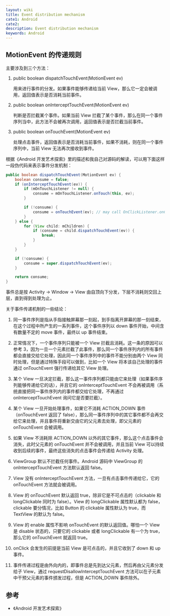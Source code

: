 ```yaml
---
layout: wiki
title: Event distribution mechanism
cate1: Android
cate2:
description: Event distribution mechanism
keywords: Android
---
```


## MotionEvent 的传递规则

主要涉及到三个方法：

1. public boolean dispatchTouchEvent(MotionEvent ev)

    用来进行事件的分发。如果事件能够传递给当前 View，那么它一定会被调用，返回值表示是否消耗当前事件。

2. public boolean onInterceptTouchEvent(MotionEvent ev)

    判断是否拦截某个事件。如果当前 View 拦截了某个事件，那么在同一个事件序列当中，此方法不会被再次调用，返回值表示是否拦截当前事件。

3. public boolean onTouchEvent(MotionEvent ev)

    处理点击事件，返回值表示是否消耗当前事件，如果不消耗，则在同一个事件序列中，当前 View 无法再次接收到事件。

根据《Android 开发艺术探索》里的描述和我自己对源码的解读，可以用下面这样一段伪代码来表示事件分发机制：

```java
public boolean dispatchTouchEvent(MotionEvent ev) {
    boolean consume = false;
    if (onInterceptTouchEvent(ev)) {
        if (mOnTouchListener != null) {
            consume = mOnTouchListener.onTouch(this, ev);
        }

        if (!consume) {
            consume = onTouchEvent(ev); // may call OnClickListener.onClick
        }
    } else {
        for (View child: mChildren) {
            if (consume = child.dispatchTouchEvent(ev)) {
                break;
            }
        }
    }

    if (!consume) {
        consume = super.dispatchTouchEvent(ev);
    }

    return consume;
}
```

事件总是按 Activity -> Window -> View 由自顶向下分发，下层不消耗则交回上层，直到得到处理为止。

关于事件传递机制的一些结论：

1. 同一事件序列是指从手指接触屏幕那一刻起，到手指离开屏幕的那一刻结束，在这个过程中所产生的一系列事件，这个事件序列以 down 事件开始，中间含有数量不定的 move 事件，最终以 up 事件结束。

2. 正常情况下，一个事件序列只能被一个 View 拦截且消耗。这一条的原因可以参考 3，因为一旦一个元素拦截了此事件，那么同一个事件序列内的所有事件都会直接交给它处理，因此同一个事件序列中的事件不能分别由两个 View 同时处理，但是通过特殊手段可以做到，比如一个 View 将本该自己处理的事件通过 onTouchEvent 强行传递给其它 View 处理。

3. 某个 View 一旦决定拦截，那么这一事件序列都只能由它来处理（如果事件序列能够传递给它的话），并且它的 onInterceptTouchEvent 不会再被调用（系统直接把同一事件序列内的事件都交给它处理，不再通过 onInterceptTouchEvent 询问它是否要拦截）。

4. 某个 View 一旦开始处理事件，如果它不消耗 ACTION_DOWN 事件（onTouchEvent 返回了 false），那么同一事件序列中的其它事件都不会再交给它来处理，并且事件将重新交由它的父元素去处理，即父元素的 onTouchEvent 会被调用。

5. 如果 View 不消耗除 ACTION_DOWN 以外的其它事件，那么这个点击事件会消失，此时父元素的 onTouchEvent 并不会被调用，并且当前 View 可以持续收到后续的事件，最终这些消失的点击事件会传递给 Activity 处理。

6. ViewGroup 默认不拦截任何事件。Android 源码中 ViewGroup 的 onInterceptTouchEvent 方法默认返回 false。

7. View 没有 onInterceptTouchEvent 方法，一旦有点击事件传递给它，它的 onTouchEvent 方法就会被调用。

8. View 的 onTouchEvent 默认返回 true，除非它是不可点击的（clickable 和 longClickable 同时为 false）。View 的 longClickable 属性默认都为 false，clickable 要分情况，比如 Button 的 clickable 属性默认为 true，而 TextView 的默认为 false。

9. View 的 enable 属性不影响 onTouchEvent 的默认返回值。哪怕一个 View 是 disable 状态的，只要它的 clickable 或者 longClickable 有一个为 true，那么它的 onTouchEvent 就返回 true。

10. onClick 会发生的前提是当前 View 是可点击的，并且它收到了 down 和 up 事件。

11. 事件传递过程是由外向内的，即事件总是先到达父元素，然后再由父元素分发给子 View，通过 requestDisallowInterceptTouchEvent 方法可以在子元素中干预父元素的事件颁发过程，但是 ACTION_DOWN 事件除外。

## 参考

* 《Android 开发艺术探索》
